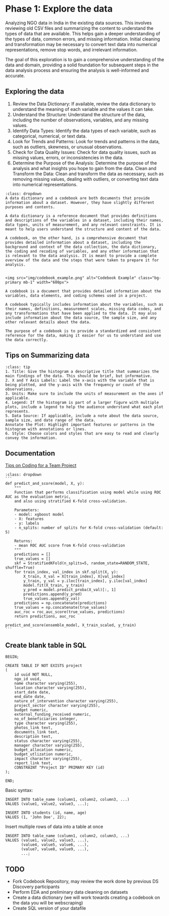 # Phase 1: Explore the data

Analyzing NGO data in India in  the existing data sources. This involves reviewing old CSV files and summarizing the content to understand the types of data that are available. This helps gain a deeper understanding of the types of data, common errors, and missing information. Initial cleaning and transformation may be necessary to convert text data into numerical representations, remove stop words, and irrelevant information.

The goal of this exploration is to gain a comprehensive understanding of the data and domain, providing a solid foundation for subsequent steps in the data analysis process and ensuring the analysis is well-informed and accurate.

## Exploring the data

1. Review the Data Dictionary: If available, review the data dictionary to understand the meaning of each variable and the values it can take.
2. Understand the Structure: Understand the structure of the data, including the number of observations, variables, and any missing values.
3. Identify Data Types: Identify the data types of each variable, such as categorical, numerical, or text data.
4. Look for Trends and Patterns: Look for trends and patterns in the data, such as outliers, skewness, or unusual observations.
5. Check for Data Quality Issues: Check for data quality issues, such as missing values, errors, or inconsistencies in the data.
6. Determine the Purpose of the Analysis: Determine the purpose of the analysis and what insights you hope to gain from the data.
Clean and Transform the Data: Clean and transform the data as necessary, such as removing missing values, dealing with outliers, or converting text data into numerical representations.

```{admonition} Data dictionary vs Codebook
:class: dropdown
A data dictionary and a codebook are both documents that provide information about a dataset. However, they have slightly different purposes and contents.

A data dictionary is a reference document that provides definitions and descriptions of the variables in a dataset, including their names, data types, units of measurement, and any relevant constraints. It is meant to help users understand the structure and content of the data.

A codebook, on the other hand, is a comprehensive document that provides detailed information about a dataset, including the background and context of the data collection, the data dictionary, the coding and recoding of variables, and any other information that is relevant to the data analysis. It is meant to provide a complete overview of the data and the steps that were taken to prepare it for analysis.
```

```{admonition} [Codebook](https://github.com/DaanMatch/Codebook)

<img src="img/codebook_example.png" alt="Codebook Example" class="bg-primary mb-1" width="600px">

A codebook is a document that provides detailed information about the variables, data elements, and coding schemes used in a project.

A codebook typically includes information about the variables, such as their names, definitions, measurement scales, missing data codes, and any transformations that have been applied to the data. It may also include information about the data source, the sample size, and any other relevant details about the data.

The purpose of a codebook is to provide a standardized and consistent reference for the data, making it easier for us to understand and use the data correctly.
```

## Tips on Summarizing data

```{admonition} Guide to Effective Graphs
:class: tip
1. Title: Give the histogram a descriptive title that summarizes the main findings of the data. This should be brief, but informative.
2. X and Y Axis Labels: Label the x-axis with the variable that is being plotted, and the y-axis with the frequency or count of the observations.
3. Units: Make sure to include the units of measurement on the axes if applicable.
4. Legend: If the histogram is part of a larger figure with multiple plots, include a legend to help the audience understand what each plot represents.
5. Data Source: If applicable, include a note about the data source, sample size, and date range of the data.
Annotate the Plot: Highlight important features or patterns in the histogram with annotations or lines.
6. Style: Choose colors and styles that are easy to read and clearly convey the information.
```

## Documentation

[Tips on Coding for a Team Project](https://docs.google.com/document/d/19fB5ppzBzdMjTNImoUziohq8d1AB84rDN_DavQGhKAY/edit)

``````{admonition} Documentation Example
:class: dropdown
```
def predict_and_score(model, X, y):
    """
    Function that performs classification using model while using ROC AUC as the evaluation metric, 
    and also using stratified K-fold cross-validation.
    
    Parameters:
    - model: xgboost model
    - X: features
    - y: labels
    - n_splits: number of splits for K-fold cross-validation (default: 5)
    
    Returns:
    - mean ROC AUC score from K-fold cross-validation
    """
    predictions = []
    true_values = []
    skf = StratifiedKFold(n_splits=5, random_state=RANDOM_STATE, shuffle=True)
    for train_index, val_index in skf.split(X, y):
        X_train, X_val = X[train_index], X[val_index]
        y_train, y_val = y.iloc[train_index], y.iloc[val_index]
        model.fit(X_train, y_train)
        y_pred = model.predict_proba(X_val)[:, 1]
        predictions.append(y_pred)
        true_values.append(y_val)
    predictions = np.concatenate(predictions)
    true_values = np.concatenate(true_values)
    auc_roc = roc_auc_score(true_values, predictions)
    return predictions, auc_roc

predict_and_score(ensemble_model, X_train_scaled, y_train)
```
``````

## Create blank table in SQL

```
BEGIN;

CREATE TABLE IF NOT EXISTS project
(
    id uuid NOT NULL,
    ngo_id uuid,
    name character varying(255),
    location character varying(255),
    start_date date,
    end_date date,
    nature_of_intervention character varying(255),
    project_sector character varying(255),
    budget numeric,
    external_funding_received numeric,
    no_of_beneficiaries integer,
    type character varying(255),
    photos_link text,
    documents_link text,
    description text,
    status character varying(255),
    manager character varying(255),
    budget_allocation numeric,
    budget_utlization numeric,
    impact character varying(255),
    report_link text,
    CONSTRAINT "Project ID" PRIMARY KEY (id)
);

END;
```

Basic syntax:

```
INSERT INTO table_name (column1, column2, column3, ...)
VALUES (value1, value2, value3, ...);
```

```
INSERT INTO students (id, name, age)
VALUES (1, 'John Doe', 22);
```

Insert multiple rows of data into a table at once

```
INSERT INTO table_name (column1, column2, column3, ...)
VALUES (value1, value2, value3, ...),
       (value4, value5, value6, ...),
       (value7, value8, value9, ...),
       ...;
```

## TODO

- Fork Codebook Repository, may review the work done by previous DS Discovery participants
- Perform EDA and preliminary data cleaning on datasets
- Create a data dictionary (we will work towards creating a codebook on the data you will be webscraping)
- Create SQL version of your datafile
